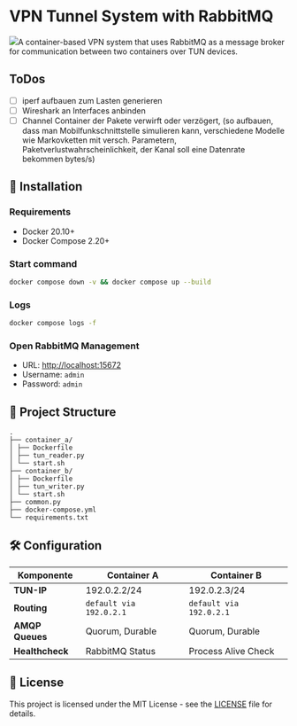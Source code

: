 # VPN Tunnel System with RabbitMQ

[![](https://mermaid.ink/img/pako:eNqNlNtu2kAQhl9ltLlJJEhtAwHcqpLBqIoqUkKIKrWuqsUeg4VPWa-bRklu-wB9xD5Jx1kbG2hp9wov_zf7z2H3kbmJh8xkK8HTNSxsJwZaWb5UGw6zE3eDAq5Q3idiA3rfONcH59q59kq_cJiSF2s-vf7ssDlfLgM5va51hsO-mKYportaa5FynMSSBzGFtmpxBxa3V6Y-NAqwQmUe1-hoBx3VaHcH7fwBHRP64Qbeo4gxhFPrTGk2L9-1zN6Vjf4im5BsgSIKYh5CI5nyYPrHaZw9gXb77ZPDdEiDeAVbm9C-BDKpOewJxg2rpdyAjyKQCJfj6QzmeJdjJiGIZVIkC6e3GYpfP34qq2d7MSx4o4J0iOQezDg1UoIvkkjRCiO-CLNPN-OoMF2wptczmOXLMMjWQBzEaii-CuWsCEFjsDMTJdyDKWYZXyHYGAbfUDwAJUFly_IIRQGOGj0uoYsy-9L5sbztRv9Kug_vkDrC6_Kl4UMja4q0j46qkg1UyeaYpWQRjxbNPjQ-PFYqcnGkULr2z0pZh73R9bJUW8f_OSTVoOlGs0gFWo52oZ8oPcZeNdJuyLPMRh_oWoMfhKF54vvDoaa13CRMhHm_JjOtTIpkg-37wJNr00i_v96DafBLGHW_51eAeaJ1hkvs7cvVDayO0_yu29kSA6Pf1_sHB1ASpd7ru647KO2daC9rS_e8rtYp6AYPVmsE2_dDbY1bNjTfAbU7AXXbWYtRhyIeePSePhYKh8k1Rugwk356XGyKB_OZdDyXyc1D7DJTihxbTCT5as1Mn4cZfeWpR1NrB5ze4Gi7m_L4U5JU38-_Aaw3ub0?type=png)](https://mermaid.live/edit#pako:eNqNlNtu2kAQhl9ltLlJJEhtAwHcqpLBqIoqUkKIKrWuqsUeg4VPWa-bRklu-wB9xD5Jx1kbG2hp9wov_zf7z2H3kbmJh8xkK8HTNSxsJwZaWb5UGw6zE3eDAq5Q3idiA3rfONcH59q59kq_cJiSF2s-vf7ssDlfLgM5va51hsO-mKYportaa5FynMSSBzGFtmpxBxa3V6Y-NAqwQmUe1-hoBx3VaHcH7fwBHRP64Qbeo4gxhFPrTGk2L9-1zN6Vjf4im5BsgSIKYh5CI5nyYPrHaZw9gXb77ZPDdEiDeAVbm9C-BDKpOewJxg2rpdyAjyKQCJfj6QzmeJdjJiGIZVIkC6e3GYpfP34qq2d7MSx4o4J0iOQezDg1UoIvkkjRCiO-CLNPN-OoMF2wptczmOXLMMjWQBzEaii-CuWsCEFjsDMTJdyDKWYZXyHYGAbfUDwAJUFly_IIRQGOGj0uoYsy-9L5sbztRv9Kug_vkDrC6_Kl4UMja4q0j46qkg1UyeaYpWQRjxbNPjQ-PFYqcnGkULr2z0pZh73R9bJUW8f_OSTVoOlGs0gFWo52oZ8oPcZeNdJuyLPMRh_oWoMfhKF54vvDoaa13CRMhHm_JjOtTIpkg-37wJNr00i_v96DafBLGHW_51eAeaJ1hkvs7cvVDayO0_yu29kSA6Pf1_sHB1ASpd7ru647KO2daC9rS_e8rtYp6AYPVmsE2_dDbY1bNjTfAbU7AXXbWYtRhyIeePSePhYKh8k1Rugwk356XGyKB_OZdDyXyc1D7DJTihxbTCT5as1Mn4cZfeWpR1NrB5ze4Gi7m_L4U5JU38-_Aaw3ub0)A container-based VPN system that uses RabbitMQ as a message broker for communication between two containers over TUN devices.

## ToDos

- [ ] iperf aufbauen zum Lasten generieren
- [ ] Wireshark an Interfaces anbinden
- [ ] Channel Container der Pakete verwirft oder verzögert, (so aufbauen, dass man Mobilfunkschnittstelle simulieren kann, verschiedene Modelle wie Markovketten mit versch. Parametern, Paketverlustwahrscheinlichkeit, der Kanal soll eine Datenrate bekommen bytes/s)

## 🚀 Installation

### Requirements
- Docker 20.10+
- Docker Compose 2.20+

### Start command
```bash
docker compose down -v && docker compose up --build
```

### Logs
```bash
docker compose logs -f
```

### Open RabbitMQ Management
- URL: [http://localhost:15672](http://localhost:15672)
- Username: `admin`
- Password: `admin`


## 📂 Project Structure
```plaintext
.
├── container_a/
│ ├── Dockerfile
│ ├── tun_reader.py
│ └── start.sh
├── container_b/
│ ├── Dockerfile
│ ├── tun_writer.py
│ └── start.sh
├── common.py
├── docker-compose.yml
└── requirements.txt
```

## 🛠️ Configuration

| Komponente         | Container A               | Container B               |
|--------------------|---------------------------|---------------------------|
| **TUN-IP**         | 192.0.2.2/24              | 192.0.2.3/24              |
| **Routing**        | `default via 192.0.2.1`   | `default via 192.0.2.1`   |
| **AMQP Queues**    | Quorum, Durable           | Quorum, Durable           |
| **Healthcheck**    | RabbitMQ Status           | Process Alive Check       |

## 📜 License
This project is licensed under the MIT License - see the [LICENSE](LICENSE) file for details.




